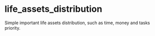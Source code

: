 # life_assets_distribution
Simple important life assets distribution, such as time, money and tasks priority.
